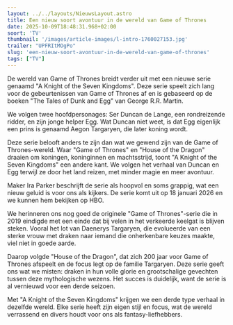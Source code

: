 ```yaml
---
layout: ../../layouts/NieuwsLayout.astro
title: Een nieuw soort avontuur in de wereld van Game of Thrones
date: 2025-10-09T18:48:31.968+02:00
soort: 'TV'
thumbnail: '/images/article-images/l-intro-1760027153.jpg'
trailer: "UPFRItMOgPo"
slug: 'een-nieuw-soort-avontuur-in-de-wereld-van-game-of-thrones'
tags: ["TV"]
---
```


De wereld van Game of Thrones breidt verder uit met een nieuwe serie genaamd "A
Knight of the Seven Kingdoms". Deze serie speelt zich lang voor de
gebeurtenissen van Game of Thrones af en is gebaseerd op de boeken "The Tales of
Dunk and Egg" van George R.R. Martin.

We volgen twee hoofdpersonages: Ser Duncan de Lange, een rondreizende ridder, en
zijn jonge helper Egg. Wat Duncan niet weet, is dat Egg eigenlijk een prins is
genaamd Aegon Targaryen, die later koning wordt.

Deze serie belooft anders te zijn dan wat we gewend zijn van de Game of
Thrones-wereld. Waar "Game of Thrones" en "House of the Dragon" draaien om
koningen, koninginnen en machtsstrijd, toont "A Knight of the Seven Kingdoms"
een andere kant. We volgen het verhaal van Duncan en Egg terwijl ze door het
land reizen, met minder magie en meer avontuur.

Maker Ira Parker beschrijft de serie als hoopvol en soms grappig, wat een nieuw
geluid is voor ons als kijkers. De serie komt uit op 18 januari 2026 en we
kunnen hem bekijken op HBO.

We herinneren ons nog goed de originele "Game of Thrones"-serie die in 2019
eindigde met een einde dat bij velen in het verkeerde keelgat is blijven steken.
Vooral het lot van Daenerys Targaryen, die evolueerde van een sterke vrouw met
draken naar iemand die onherkenbare keuzes maakte, viel niet in goede aarde.

Daarop volgde "House of the Dragon", dat zich 200 jaar voor Game of Thrones
afspeelt en de focus legt op de familie Targaryen. Deze serie geeft ons wat we
misten: draken in hun volle glorie en grootschalige gevechten tussen deze
mythologische wezens. Het succes is duidelijk, want de serie is al vernieuwd
voor een derde seizoen.

Met "A Knight of the Seven Kingdoms" krijgen we een derde type verhaal in
dezelfde wereld. Elke serie heeft zijn eigen stijl en focus, wat de wereld
verrassend en divers houdt voor ons als fantasy-liefhebbers.